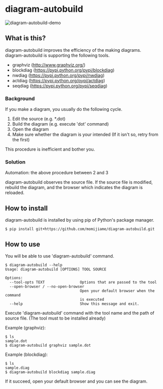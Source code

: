 # diagram-autobuild

![diagram-autobuild-demo](https://raw.githubusercontent.com/wiki/momijiame/diagram-autobuild/images/diagram-autobuild.gif)

## What is this?

diagram-autobuild improves the efficiency of the making diagrams.
diagram-autobuild is supporting the following tools.

- graphviz (http://www.graphviz.org/)
- blockdiag (https://pypi.python.org/pypi/blockdiag)
- nwdiag (https://pypi.python.org/pypi/nwdiag)
- actdiag (https://pypi.python.org/pypi/actdiag)
- seqdiag (https://pypi.python.org/pypi/seqdiag)

### Background

If you make a diagram, you usually do the following cycle.

1. Edit the source (e.g. \*.dot)
2. Build the diagram (e.g. execute 'dot' command)
3. Open the diagram
4. Make sure whether the diagram is your intended (If it isn't so, retry from the first)

This procedure is inefficient and bother you.

### Solution

Automation: the above procedure between 2 and 3

diagram-autobuild observes the source file.
If the source file is modified, rebuild the diagram, and the browser which indicates the diagram is reloaded.

## How to install

diagram-autobuild is installed by using pip of Python's package manager.
```
$ pip install git+https://github.com/momijiame/diagram-autobuild.git
```

## How to use

You will be able to use 'diagram-autobuild' command.
```
$ diagram-autobuild --help
Usage: diagram-autobuild [OPTIONS] TOOL SOURCE

Options:
  --tool-opts TEXT                Options that are passed to the tool
  --open-browser / --no-open-browser
                                  Open your default browser when the command
                                  is executed
  --help                          Show this message and exit.
```

Execute 'diagram-autobuild' command with the tool name and the path of source file.
(The tool must to be installed already)

Example (graphviz):
```
$ ls
sample.dot
$ diagram-autobuild graphviz sample.dot
```

Example (blockdiag):
```
$ ls
sample.diag
$ diagram-autobuild blockdiag sample.diag
```

If it succeed, open your default browser and you can see the diagram.
